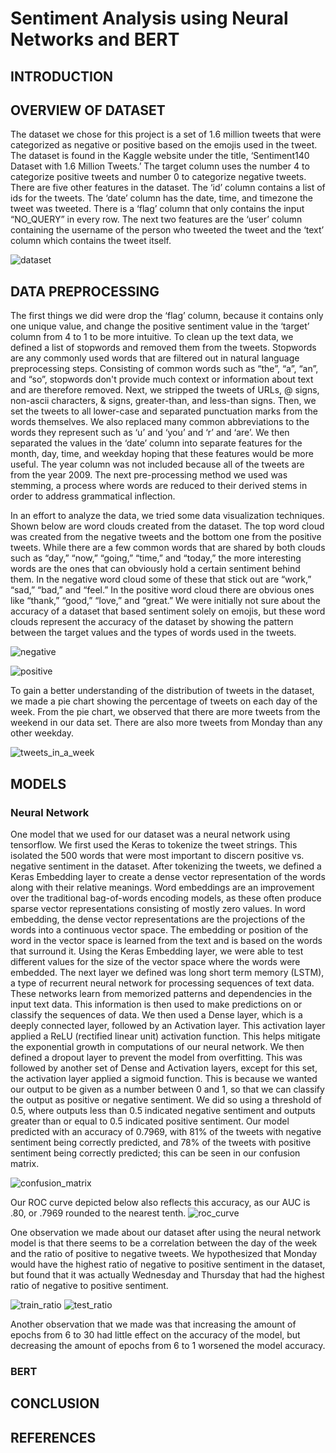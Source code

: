 # Sentiment Analysis using Neural Networks and BERT
## INTRODUCTION
## OVERVIEW OF DATASET
The dataset we chose for this project is a set of 1.6 million tweets that were categorized as negative or positive based on the emojis used in the tweet. The dataset is found in the Kaggle website under the title, ‘Sentiment140 Dataset with 1.6 Million Tweets.’ The target column uses the number 4 to categorize positive tweets and number 0 to categorize negative tweets. There are five other features in the dataset. The ‘id’ column contains a list of ids for the tweets. The ‘date’ column has the date, time, and timezone the tweet was tweeted. There is a ‘flag’ column that only contains the input “NO_QUERY” in every row. The next two features are the ‘user’ column containing the username of the person who tweeted the tweet and the ‘text’ column which contains the tweet itself.

![dataset](https://user-images.githubusercontent.com/45761912/145094639-ab6e083b-766c-433a-ad2c-65bc6f56fc3c.png)

## DATA PREPROCESSING
The first things we did were drop the ‘flag’ column, because it contains only one unique value, and change the positive sentiment value in the ‘target’ column from 4 to 1 to be more intuitive. To clean up the text data, we defined a list of stopwords and removed them from the tweets. Stopwords are any commonly used words that are filtered out in natural language preprocessing steps. Consisting of common words such as  “the”, “a”, “an”, and “so”, stopwords don't provide much context or information about text and are therefore removed. Next, we stripped the tweets of URLs, @ signs, non-ascii characters, & signs, greater-than, and less-than signs. Then, we set the tweets to all lower-case and separated punctuation marks from the words themselves. We also replaced many common abbreviations to the words they represent such as ‘u’ and ‘you’ and ‘r’ and ‘are’. We then separated the values in the ‘date’ column into separate features for the month, day, time, and weekday hoping that these features would be more useful. The year column was not included because all of the tweets are from the year 2009. The next pre-processing method we used was stemming, a process where words are reduced to their derived stems in order to address grammatical inflection. 

In an effort to analyze the data, we tried some data visualization techniques. Shown below are word clouds created from the dataset. The top word cloud was created from the negative tweets and the bottom one from the positive tweets. While there are a few common words that are shared by both clouds such as “day,” “now,” “going,” “time,” and “today,” the more interesting words are the ones that can obviously hold a certain sentiment behind them. In the negative word cloud some of these that stick out are “work,” “sad,” “bad,” and “feel.” In the positive word cloud there are obvious ones like “thank,” “good,” “love,” and “great.” We were initially not sure about the accuracy of a dataset that based sentiment solely on emojis, but these word clouds represent the accuracy of the dataset by showing the pattern between the target values and the types of words used in the tweets.

![negative](https://user-images.githubusercontent.com/45761912/145095292-2e9e04a0-3e3d-4fd9-a53d-26cf0343613b.png)

![positive](https://user-images.githubusercontent.com/45761912/145095286-ead6f47d-8070-40de-b985-f1784ab8613d.png)

To gain a better understanding of the distribution of tweets in the dataset, we made a pie chart showing the percentage of tweets on each day of the week. From the pie chart, we observed that there are more tweets from the weekend in our data set. There are also more tweets from Monday than any other weekday. 

![tweets_in_a_week](https://user-images.githubusercontent.com/45761912/145095447-32c47488-1a83-4542-a802-1224a25fc3a8.jpg)

## MODELS
### Neural Network
One model that we used for our dataset was a neural network using tensorflow. We first used the Keras to tokenize the tweet strings. This isolated the 500 words that were most important to discern positive vs. negative sentiment in the dataset. After tokenizing the tweets, we defined a Keras Embedding layer to create a dense vector representation of the words along with their relative meanings. Word embeddings are an improvement over the traditional bag-of-words encoding models, as these often produce sparse vector representations consisting of mostly zero values. In word embedding, the dense vector representations are the projections of the words into a continuous vector space. The embedding or position of the word in the vector space is learned from the text and is based on the words that surround it. Using the Keras Embedding layer, we were able to test different values for the size of the vector space where the words were embedded. The next layer we defined was long short term memory (LSTM), a type of recurrent neural network for processing sequences of text data. These networks learn from memorized patterns and dependencies in the input text data. This information is then used to make predictions on or classify the sequences of data. We then used a Dense layer, which is a deeply connected layer, followed by an Activation layer. This activation layer applied a ReLU (rectified linear unit) activation function. This helps mitigate the exponential growth in computations of our neural network. We then defined a dropout layer to prevent the model from overfitting. This was followed by another set of Dense and Activation layers, except for this set, the activation layer applied a sigmoid function. This is because we wanted our output to be given as a number between 0 and 1, so that we can classify the output as positive or negative sentiment. We did so using a threshold of 0.5, where outputs less than 0.5 indicated negative sentiment and outputs greater than or equal to 0.5 indicated positive sentiment.
Our model predicted with an accuracy of 0.7969, with 81% of the tweets with negative sentiment being correctly predicted, and 78% of the tweets with positive sentiment being correctly predicted; this can be seen in our confusion matrix.

![confusion_matrix](https://user-images.githubusercontent.com/45761912/145101243-6987409d-ee2b-4c85-85d4-820b10bcdc67.png)

Our ROC curve depicted below also reflects this accuracy, as our AUC is .80, or .7969 rounded to the nearest tenth. 
![roc_curve](https://user-images.githubusercontent.com/45761912/145101255-7a2d4989-3966-4447-afb5-e39ce2944b7d.png)

One observation we made about our dataset after using the neural network model is that there seems to be a correlation between the day of the week and the ratio of positive to negative tweets. We hypothesized that Monday would have the highest ratio of negative to positive sentiment in the dataset, but found that it was actually Wednesday and Thursday that had the highest ratio of negative to positive sentiment.

![train_ratio](https://user-images.githubusercontent.com/45761912/145103707-38beb06e-1bbc-4394-ae24-8e337d31a9bd.png)
![test_ratio](https://user-images.githubusercontent.com/45761912/145103712-e71a3407-d35f-4ef0-b7eb-1bf92e0cc833.png)

Another observation that we made was that increasing the amount of epochs from 6 to 30 had little effect on the accuracy of the model, but decreasing the amount of epochs from 6 to 1 worsened the model accuracy.

### BERT
## CONCLUSION
## REFERENCES
